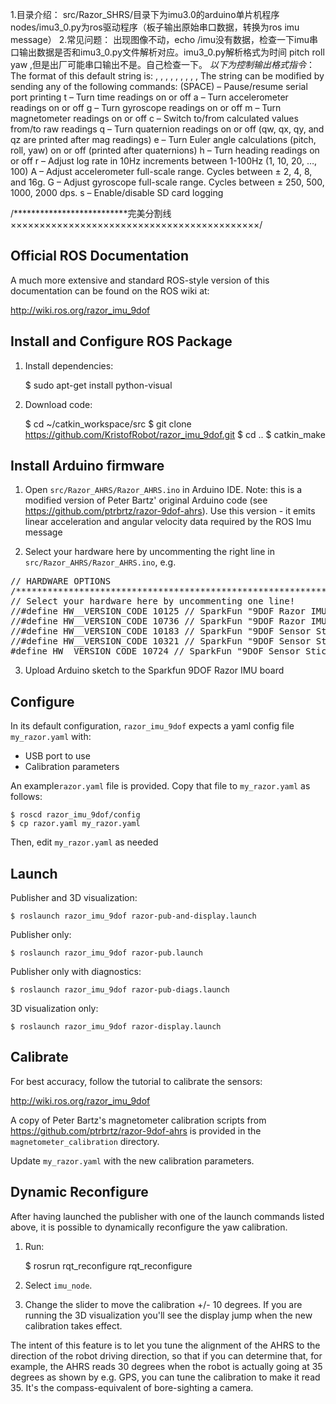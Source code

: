 1.目录介绍：
src/Razor_SHRS/目录下为imu3.0的arduino单片机程序
nodes/imu3_0.py为ros驱动程序（板子输出原始串口数据，转换为ros imu message）
2.常见问题：
出现图像不动，echo /imu没有数据，检查一下imu串口输出数据是否和imu3_0.py文件解析对应。imu3_0.py解析格式为时间 pitch roll yaw ,但是出厂可能串口输出不是。自己检查一下。
*以下为控制输出格式指令*：
The format of this default string is:
<timeMS>, <accelX>, <accelY>, <accelZ>, <gyroX>, <gyroY>, <gyroZ>, <magX>, <magY>, <magZ>
The string can be modified by sending any of the following commands:
(SPACE) – Pause/resume serial port printing
t – Turn time readings on or off
a – Turn accelerometer readings on or off
g – Turn gyroscope readings on or off
m – Turn magnetometer readings on or off
c – Switch to/from calculated values from/to raw readings
q – Turn quaternion readings on or off (qw, qx, qy, and qz are printed after mag readings)
e – Turn Euler angle calculations (pitch, roll, yaw) on or off (printed after quaternions)
h – Turn heading readings on or off
r – Adjust log rate in 10Hz increments between 1-100Hz (1, 10, 20, …, 100)
A – Adjust accelerometer full-scale range. Cycles between ± 2, 4, 8, and 16g.
G – Adjust gyroscope full-scale range. Cycles between ± 250, 500, 1000, 2000 dps.
s – Enable/disable SD card logging

/**************************完美分割线×××××××××××××××××××××××××××××××××××××××××××/

Official ROS Documentation
--------------------------
A much more extensive and standard ROS-style version of this documentation can be found on the ROS wiki at:

http://wiki.ros.org/razor_imu_9dof


Install and Configure ROS Package
---------------------------------
1) Install dependencies:

	$ sudo apt-get install python-visual

2) Download code:

	$ cd ~/catkin_workspace/src
	$ git clone https://github.com/KristofRobot/razor_imu_9dof.git
	$ cd ..
	$ catkin_make


Install Arduino firmware
-------------------------
1) Open ``src/Razor_AHRS/Razor_AHRS.ino`` in Arduino IDE. Note: this is a modified version
of Peter Bartz' original Arduino code (see https://github.com/ptrbrtz/razor-9dof-ahrs). 
Use this version - it emits linear acceleration and angular velocity data required by the ROS Imu message

2) Select your hardware here by uncommenting the right line in ``src/Razor_AHRS/Razor_AHRS.ino``, e.g.

<pre>
// HARDWARE OPTIONS
/*****************************************************************/
// Select your hardware here by uncommenting one line!
//#define HW__VERSION_CODE 10125 // SparkFun "9DOF Razor IMU" version "SEN-10125" (HMC5843 magnetometer)
//#define HW__VERSION_CODE 10736 // SparkFun "9DOF Razor IMU" version "SEN-10736" (HMC5883L magnetometer)
//#define HW__VERSION_CODE 10183 // SparkFun "9DOF Sensor Stick" version "SEN-10183" (HMC5843 magnetometer)
//#define HW__VERSION_CODE 10321 // SparkFun "9DOF Sensor Stick" version "SEN-10321" (HMC5843 magnetometer)
#define HW__VERSION_CODE 10724 // SparkFun "9DOF Sensor Stick" version "SEN-10724" (HMC5883L magnetometer)
</pre>

3) Upload Arduino sketch to the Sparkfun 9DOF Razor IMU board


Configure
---------
In its default configuration, ``razor_imu_9dof`` expects a yaml config file ``my_razor.yaml`` with:
* USB port to use
* Calibration parameters

An example``razor.yaml`` file is provided.
Copy that file to ``my_razor.yaml`` as follows:

    $ roscd razor_imu_9dof/config
    $ cp razor.yaml my_razor.yaml

Then, edit ``my_razor.yaml`` as needed

Launch
------
Publisher and 3D visualization:

	$ roslaunch razor_imu_9dof razor-pub-and-display.launch

Publisher only:

	$ roslaunch razor_imu_9dof razor-pub.launch

Publisher only with diagnostics:

	$ roslaunch razor_imu_9dof razor-pub-diags.launch

3D visualization only:

	$ roslaunch razor_imu_9dof razor-display.launch


Calibrate
---------
For best accuracy, follow the tutorial to calibrate the sensors:

http://wiki.ros.org/razor_imu_9dof

A copy of Peter Bartz's magnetometer calibration scripts from https://github.com/ptrbrtz/razor-9dof-ahrs is provided in the ``magnetometer_calibration`` directory.

Update ``my_razor.yaml`` with the new calibration parameters.

Dynamic Reconfigure
-------------------
After having launched the publisher with one of the launch commands listed above, 
it is possible to dynamically reconfigure the yaw calibration.

1) Run:

    $ rosrun rqt_reconfigure rqt_reconfigure 
    
2) Select ``imu_node``. 

3) Change the slider to move the calibration +/- 10 degrees. 
If you are running the 3D visualization you'll see the display jump when the new calibration takes effect.

The intent of this feature is to let you tune the alignment of the AHRS to the direction of the robot driving direction, so that if you can determine that, for example, the AHRS reads 30 degrees when the robot is actually going at 35 degrees as shown by e.g. GPS, you can tune the calibration to make it read 35. It's the compass-equivalent of bore-sighting a camera.
